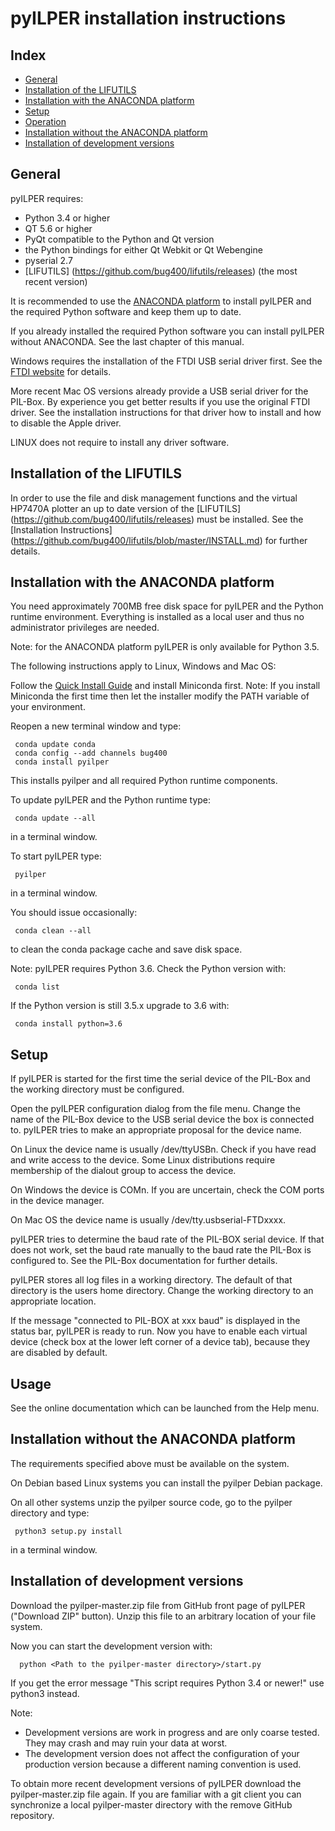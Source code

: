 ﻿pyILPER installation instructions
=================================

Index
-----

* [General](#general)
* [Installation of the LIFUTILS](#installation-of-the-lifutils)
* [Installation with the ANACONDA platform](#installation-with-the-anaconda-platform)
* [Setup](#setup)
* [Operation](#operation)
* [Installation without the ANACONDA platform](#installation-without-the-anaconda-platform)
* [Installation of development versions](#installation-of-development-versions)

General
-------

pyILPER requires:

* Python 3.4 or higher
* QT 5.6 or higher
* PyQt compatible to the Python and Qt version
* the Python bindings for either Qt Webkit or Qt Webengine
* pyserial  2.7 
* [LIFUTILS] (https://github.com/bug400/lifutils/releases) (the most recent version)

It is recommended to use the [ANACONDA platform](https://www.continuum.io) 
to install pyILPER and the required Python software and keep them up to date.

If you already installed the required Python software you can install pyILPER without
ANACONDA. See the last chapter of this manual.

Windows requires the installation of the FTDI USB serial driver first.
See the [FTDI website](http://www.ftdichip.com/Drivers/VCP.htm) for details.

More recent Mac OS versions already provide a USB serial driver for the
PIL-Box.  By experience you get better results if you use the original FTDI driver. 
See the installation instructions for that driver how to install and how to 
disable the Apple driver.

LINUX does not require to install any driver software.


Installation of the LIFUTILS
----------------------------

In order to use the file and disk management functions and the virtual HP7470A plotter
an up to date version of the [LIFUTILS] (https://github.com/bug400/lifutils/releases)
must be installed. See the [Installation Instructions] (https://github.com/bug400/lifutils/blob/master/INSTALL.md) for further details.


Installation with the ANACONDA platform
---------------------------------------

You need approximately 700MB free disk space for pyILPER and the Python 
runtime environment. Everything is installed as a local user and thus no 
administrator privileges are needed. 

Note: for the ANACONDA platform pyILPER is only available for Python 3.5.

The following instructions apply to Linux, Windows and Mac OS:

Follow the [Quick Install Guide](http://conda.pydata.org/docs/install/quick.html)
and install Miniconda first. Note: If you install Miniconda the first time
then let the installer modify the PATH variable of your environment.

Reopen a new terminal window and type:

     conda update conda
     conda config --add channels bug400
     conda install pyilper

This installs pyilper and all required Python runtime components. 

To update pyILPER and the Python runtime type:

     conda update --all

in a terminal window.

To start pyILPER type:

     pyilper

in a terminal window.

You should issue occasionally:

     conda clean --all

to clean the conda package cache and save disk space.

Note: pyILPER requires Python 3.6. Check the Python version with:

     conda list

If the Python version is still 3.5.x upgrade to 3.6 with:

     conda install python=3.6


Setup
-----

If pyILPER is started for the first time the serial device of the PIL-Box
and the working directory must be configured.

Open the pyILPER configuration dialog from the file menu. Change the
name of the PIL-Box device to the USB serial device the box is
connected to. pyILPER tries to make an appropriate proposal for the device name.

On Linux the device name is usually /dev/ttyUSBn. Check if you have read and
write access to the device. Some Linux distributions require membership of
the dialout group to access the device.

On Windows the device is COMn. If you are uncertain, check the COM ports
in the device manager. 

On Mac OS the device name is usually /dev/tty.usbserial-FTDxxxx.

pyILPER tries to determine the baud rate of the PIL-BOX serial device.
If that does not work, set the baud rate manually to the baud rate the
PIL-Box is configured to. See the PIL-Box documentation for further details.

pyILPER stores all log files in a working directory. The default
of that directory is the users home directory. Change the working directory
to an appropriate location.

If the message "connected to PIL-BOX at xxx baud" is displayed in the
status bar, pyILPER is ready to run. Now you have to enable each
virtual device (check box at the lower left corner of a device tab), because
they are disabled by default.


Usage
-----

See the online documentation which can be launched from the Help menu.


Installation without the ANACONDA platform
------------------------------------------

The requirements specified above must be available on the system.

On Debian based Linux systems you can install the pyilper Debian package.

On all other systems unzip the pyilper source code, go to the pyilper 
directory and type:

     python3 setup.py install

in a terminal window.


Installation of development versions
------------------------------------

Download the pyilper-master.zip file from GitHub front page of pyILPER ("Download ZIP" button). Unzip this file to an arbitrary location of your file system.

Now you can start the development version with:

      python <Path to the pyilper-master directory>/start.py

If you get the error message "This script requires Python 3.4 or newer!" use python3 instead.

Note:
* Development versions are work in progress and are only coarse tested. They may crash and may ruin your data at worst.
* The development version does not affect the configuration of your production version because a different naming convention is used.

To obtain more recent development versions of pyILPER download the pyilper-master.zip file again. If you are familiar with a git client you can synchronize a local pyilper-master directory with the remove GitHub repository.
